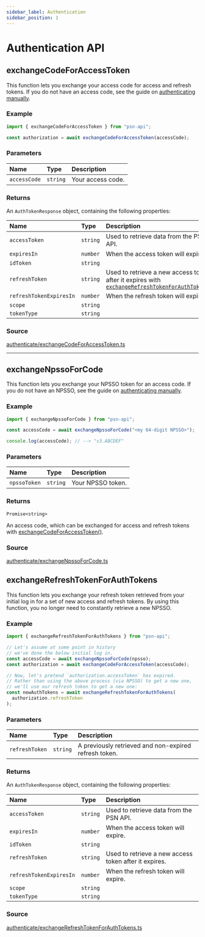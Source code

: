 ```yaml
---
sidebar_label: Authentication
sidebar_position: 1
---
```


# Authentication API

## exchangeCodeForAccessToken

This function lets you exchange your access code for access and refresh tokens. If you do not have an access code, see the guide on [authenticating manually](/authentication/authenticating-manually).

### Example

```ts
import { exchangeCodeForAccessToken } from "psn-api";

const authorization = await exchangeCodeForAccessToken(accessCode);
```

### Parameters

| Name         | Type     | Description       |
| :----------- | :------- | :---------------- |
| `accessCode` | `string` | Your access code. |

### Returns

An `AuthTokenResponse` object, containing the following properties:

| Name                    | Type     | Description                                                                                                                                                   |
| :---------------------- | :------- | :------------------------------------------------------------------------------------------------------------------------------------------------------------ |
| `accessToken`           | `string` | Used to retrieve data from the PSN API.                                                                                                                       |
| `expiresIn`             | `number` | When the access token will expire.                                                                                                                            |
| `idToken`               | `string` |                                                                                                                                                               |
| `refreshToken`          | `string` | Used to retrieve a new access token after it expires with [`exchangeRefreshTokenForAuthTokens()`](/api-docs/authentication#exchangerefreshtokenforauthtokens) |
| `refreshTokenExpiresIn` | `number` | When the refresh token will expire.                                                                                                                           |
| `scope`                 | `string` |                                                                                                                                                               |
| `tokenType`             | `string` |                                                                                                                                                               |

### Source

[authenticate/exchangeCodeForAccessToken.ts](https://github.com/achievements-app/psn-api/blob/main/src/authenticate/exchangeCodeForAccessToken.ts)

---

## exchangeNpssoForCode

This function lets you exchange your NPSSO token for an access code. If you do not have an NPSSO, see the guide on [authenticating manually](/authentication/authenticating-manually).

### Example

```ts
import { exchangeNpssoForCode } from "psn-api";

const accessCode = await exchangeNpssoForCode("<my 64-digit NPSSO>");

console.log(accessCode); // --> "v3.ABCDEF"
```

### Parameters

| Name         | Type     | Description       |
| :----------- | :------- | :---------------- |
| `npssoToken` | `string` | Your NPSSO token. |

### Returns

`Promise<string>`

An access code, which can be exchanged for access and refresh tokens with [exchangeCodeForAccessToken()](/api-docs/authentication#exchangecodeforaccesstoken).

### Source

[authenticate/exchangeNpssoForCode.ts](https://github.com/wescopeland/psn-api/blob/main/src/authenticate/exchangeNpssoForCode.ts)

## exchangeRefreshTokenForAuthTokens

This function lets you exchange your refresh token retrieved from your initial log in for a set of new access and refresh tokens. By using this function, you no longer need to constantly retrieve a new NPSSO.

### Example

```ts
import { exchangeRefreshTokenForAuthTokens } from "psn-api";

// Let's assume at some point in history
// we've done the below initial log in.
const accessCode = await exchangeNpssoForCode(npsso);
const authorization = await exchangeCodeForAccessToken(accessCode);

// Now, let's pretend `authorization.accessToken` has expired.
// Rather than using the above process (via NPSSO) to get a new one,
// we'll use our refresh token to get a new one:
const newAuthTokens = await exchangeRefreshTokenForAuthTokens(
  authorization.refreshToken
);
```

### Parameters

| Name           | Type     | Description                                           |
| :------------- | :------- | :---------------------------------------------------- |
| `refreshToken` | `string` | A previously retrieved and non-expired refresh token. |

### Returns

An `AuthTokenResponse` object, containing the following properties:

| Name                    | Type     | Description                                           |
| :---------------------- | :------- | :---------------------------------------------------- |
| `accessToken`           | `string` | Used to retrieve data from the PSN API.               |
| `expiresIn`             | `number` | When the access token will expire.                    |
| `idToken`               | `string` |                                                       |
| `refreshToken`          | `string` | Used to retrieve a new access token after it expires. |
| `refreshTokenExpiresIn` | `number` | When the refresh token will expire.                   |
| `scope`                 | `string` |                                                       |
| `tokenType`             | `string` |                                                       |

### Source

[authenticate/exchangeRefreshTokenForAuthTokens.ts](https://github.com/achievements-app/psn-api/blob/main/src/authenticate/exchangeRefreshTokenForAuthTokens.ts)
